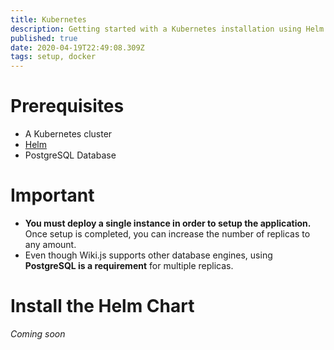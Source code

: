 ```yaml
---
title: Kubernetes
description: Getting started with a Kubernetes installation using Helm Charts
published: true
date: 2020-04-19T22:49:08.309Z
tags: setup, docker
---
```


# Prerequisites

- A Kubernetes cluster
- [Helm](https://helm.sh/docs/using_helm/#installing-helm)
- PostgreSQL Database

# Important

- **You must deploy a single instance in order to setup the application.** Once setup is completed, you can increase the number of replicas to any amount.
- Even though Wiki.js supports other database engines, using **PostgreSQL is a requirement** for multiple replicas.

# Install the Helm Chart

*Coming soon*